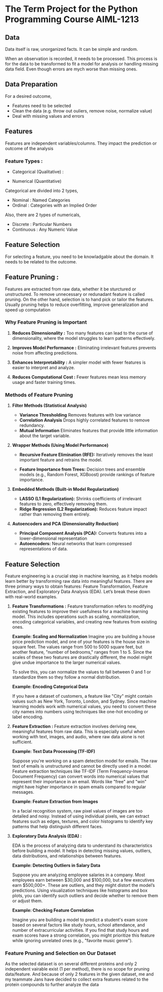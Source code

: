 # The Term Project for the Python Programming Course AIML-1213
## Data

Data itself is raw, unorganized facts. It can be simple and random.

When an observation is recorded, it needs to be processed. This process is for the data to be transformed to fit a model for analysis or handling missing data field. Even though errors are mych worse than missing ones.

## Data Preparation

For a desired outcome,

- Features need to be selected
- Clean the data (e.g. throw out ouliers, remove noise, normalize value)
- Deal with missing values and errors

## Features

Features are independent variables/columns. They impact the prediction or outcome of the analysis

### Feature Types :

- Categorical (Qualitative) :

- Numerical (Quantitative)

Categorical are divided into 2 types,

- Nominal : Named Categories
- Ordinal : Categories with an Implied Order

Also, there are 2 types of numericals,

- Discrete : Particular Numbers
- Continuous : Any Numeric Value

## Feature Selection

For selecting a feature, you need to be knowladgable about the domain. It needs to be related to the outcome.

## Feature Pruning :

Features are extracted from raw data, whether it be sturctured or unstructured. To remove unnecessary or redunadant feature is called pruning. On the other hand, selection is to hand pick or tailor the features. Usually pruning helps to reduce overfitting, improve generalization and speed up computation

### Why Feature Pruning is Important

1. **Reduces Dimensionality :** Too many features can lead to the curse of dimensionality, where the model struggles to learn patterns effectively.

2. **Improves Model Performance :** Eliminating irrelevant features prevents noise from affecting predictions.

3. **Enhances Interpretability :** A simpler model with fewer features is easier to interpret and analyze.

4. **Reduces Computational Cost :** Fewer features mean less memory usage and faster training times.

### Methods of Feature Pruning

1. **Filter Methods (Statistical Analysis)**

   - **Variance Thresholding** Removes features with low variance
   - **Correlation Analysis** Drops highly correlated features to remove redundancy.
   - **Mutual Information** Eliminates features that provide little information about the target variable.

2. **Wrapper Methods (Using Model Performance)**

   - **Recursive Feature Elimination (RFE):** Iteratively removes the least important feature and retrains the model.

   - **Feature Importance from Trees:** Decision trees and ensemble models (e.g., Random Forest, XGBoost) provide rankings of feature importance.

3. **Embedded Methods (Built-in Model Regularization)**

   - **LASSO (L1 Regularization):** Shrinks coefficients of irrelevant features to zero, effectively removing them.
   - **Ridge Regression (L2 Regularization):** Reduces feature impact rather than removing them entirely.

4. **Autoencoders and PCA (Dimensionality Reduction)**

   - **Principal Component Analysis (PCA):** Converts features into a lower-dimensional representation
   - **Autoencoders:** Neural networks that learn compressed representations of data.

## Feature Selection

Feature engineering is a crucial step in machine learning, as it helps models learn better by transforming raw data into meaningful features. There are three primary ways to obtain features: Feature Transformation, Feature Extraction, and Exploratory Data Analysis (EDA). Let’s break these down with real-world examples.

1. **Feature Transformations :**
   Feature transformation refers to modifying existing features to improve their usefulness for a machine learning model. This includes operations such as scaling, normalization, encoding categorical variables, and creating new features from existing ones.

   **Example: Scaling and Normalization**
   Imagine you are building a house price prediction model, and one of your features is the house size in square feet. The values range from 500 to 5000 square feet, but another feature, "number of bedrooms," ranges from 1 to 5. Since the scales of these two features are drastically different, the model might give undue importance to the larger numerical values.

   To solve this, you can normalize the values to fall between 0 and 1 or standardize them so they follow a normal distribution.


    **Example: Encoding Categorical Data**

    If you have a dataset of customers, a feature like "City" might contain values such as New York, Toronto, London, and Sydney. Since machine learning models work with numerical values, you need to convert these city names into numbers using techniques like one-hot encoding or label encoding.

1. **Feature Extraction :**
   Feature extraction involves deriving new, meaningful features from raw data. This is especially useful when working with text, images, and audio, where raw data alone is not sufficient.

   **Example: Text Data Processing (TF-IDF)**

   Suppose you're working on a spam detection model for emails. The raw text of emails is unstructured and cannot be directly used in a model. Feature extraction techniques like TF-IDF (Term Frequency-Inverse Document Frequency) can convert words into numerical values that represent their importance in an email. Words like "free" and "win" might have higher importance in spam emails compared to regular messages.

   **Example: Feature Extraction from Images**

   In a facial recognition system, raw pixel values of images are too detailed and noisy. Instead of using individual pixels, we can extract features such as edges, textures, and color histograms to identify key patterns that help distinguish different faces.

1. **Exploratory Data Analysis (EDA) :**

   EDA is the process of analyzing data to understand its characteristics before building a model. It helps in detecting missing values, outliers, data distributions, and relationships between features.

   **Example: Detecting Outliers in Salary Data**

   Suppose you are analyzing employee salaries in a company. Most employees earn between $30,000 and $100,000, but a few executives earn \$500,000+. These are outliers, and they might distort the model’s predictions. Using visualization techniques like histograms and box plots, you can identify such outliers and decide whether to remove them or adjust them.

   **Example: Checking Feature Correlation**

   Imagine you are building a model to predict a student's exam score based on several factors like study hours, school attendance, and number of extracurricular activities. If you find that study hours and exam scores have a strong correlation, you might prioritize this feature while ignoring unrelated ones (e.g., "favorite music genre").

### Feature Pruning and Selection on Our Dataset

As the selected dataset is on several different proteins and only 2 independent vairable exist (1 per method), there is no scope for pruning data/feature. And because of only 2 features in the given dataset, me and my teammate Jans have decided to collect extra features related to the protein compounds to further analyze the data
